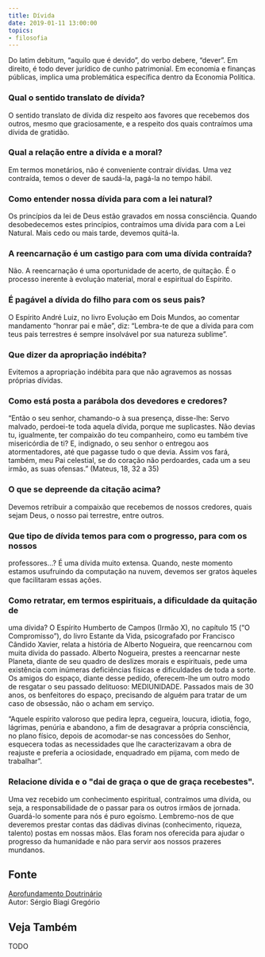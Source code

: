 ```yaml
---
title: Dívida
date: 2019-01-11 13:00:00
topics: 
- filosofia
---
```


Do latim debitum, “aquilo que é devido”, do verbo debere, “dever”.
Em direito, é todo dever jurídico de cunho patrimonial. Em economia e
finanças públicas, implica uma problemática específica dentro da
Economia Política.

### Qual o sentido translato de dívida?
O sentido translato de dívida diz respeito aos favores que recebemos dos
outros, mesmo que graciosamente, e a respeito dos quais contraímos uma
dívida de gratidão.

### Qual a relação entre a dívida e a moral?
Em termos monetários, não é conveniente contrair dívidas. Uma vez
contraída, temos o dever de saudá-la, pagá-la no tempo hábil.

### Como entender nossa dívida para com a lei natural?
Os princípios da lei de Deus estão gravados em nossa consciência. Quando
desobedecemos estes princípios, contraímos uma dívida para com a Lei
Natural. Mais cedo ou mais tarde, devemos quitá-la.

### A reencarnação é um castigo para com uma dívida contraída?
Não. A reencarnação é uma oportunidade de acerto, de quitação. É o
processo inerente à evolução material, moral e espiritual do Espírito.

### É pagável a dívida do filho para com os seus pais?
O Espírito André Luiz, no livro Evolução em Dois Mundos, ao comentar
mandamento “honrar pai e mãe”, diz: “Lembra-te de que a dívida para com
teus pais terrestres é sempre insolvável por sua natureza sublime”.

### Que dizer da apropriação indébita?
Evitemos a apropriação indébita para que não agravemos as nossas
próprias dívidas.

### Como está posta a parábola dos devedores e credores?
“Então o seu senhor, chamando-o à sua presença, disse-lhe: Servo
malvado, perdoei-te toda aquela dívida, porque me suplicastes. Não
devias tu, igualmente, ter compaixão do teu companheiro, como eu também
tive misericórdia de ti? E, indignado, o seu senhor o entregou aos
atormentadores, até que pagasse tudo o que devia. Assim vos fará,
também, meu Pai celestial, se do coração não perdoardes, cada um a seu
irmão, as suas ofensas.” (Mateus, 18, 32 a 35)

### O que se depreende da citação acima?
Devemos retribuir a compaixão que recebemos de nossos credores, quais
sejam Deus, o nosso pai terrestre, entre outros.

### Que tipo de dívida temos para com o progresso, para com os nossos
professores...?
É uma dívida muito extensa. Quando, neste momento estamos usufruindo da
computação na nuvem, devemos ser gratos àqueles que facilitaram essas
ações.

### Como retratar, em termos espirituais, a dificuldade da quitação de
uma dívida?
O Espírito Humberto de Campos (Irmão X), no capítulo 15 (“O
Compromisso”), do livro Estante da Vida, psicografado por Francisco
Cândido Xavier, relata a história de Alberto Nogueira, que reencarnou
com muita dívida do passado. Alberto Nogueira, prestes a reencarnar
neste Planeta, diante de seu quadro de deslizes morais e espirituais,
pede uma existência com inúmeras deficiências físicas e dificuldades de
toda a sorte. Os amigos do espaço, diante desse pedido, oferecem-lhe um
outro modo de resgatar o seu passado delituoso: MEDIUNIDADE. Passados
mais de 30 anos, os benfeitores do espaço, precisando de alguém para
tratar de um caso de obsessão, não o acham em serviço.

“Aquele espírito valoroso que pedira lepra, cegueira, loucura, idiotia,
fogo, lágrimas, penúria e abandono, a fim de desagravar a própria
consciência, no plano físico, depois de acomodar-se nas concessões do
Senhor, esquecera todas as necessidades que lhe caracterizavam a obra de
reajuste e preferia a ociosidade, enquadrado em pijama, com medo de
trabalhar”.

### Relacione dívida e o "dai de graça o que de graça recebestes".

Uma vez recebido um conhecimento espiritual, contraímos uma dívida, ou
seja, a responsabilidade de o passar para os outros irmãos de jornada.
Guardá-lo somente para nós é puro egoísmo. Lembremo-nos de que deveremos
prestar contas das dádivas divinas (conhecimento, riqueza, talento)
postas em nossas mãos. Elas foram nos oferecida para ajudar o progresso
da humanidade e não para servir aos nossos prazeres mundanos.

## Fonte
[Aprofundamento Doutrinário](https://sites.google.com/view/aprofundamentodoutrinario/dívida)  
Autor: Sérgio Biagi Gregório



## Veja Também
TODO


